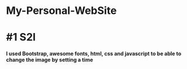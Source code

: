 # My-Personal-WebSite
<h1><strong>#1 S2I</strong></h1>

<h4>I used Bootstrap, awesome fonts, html, css and javascript to be able to change the image by setting a time </h4>
